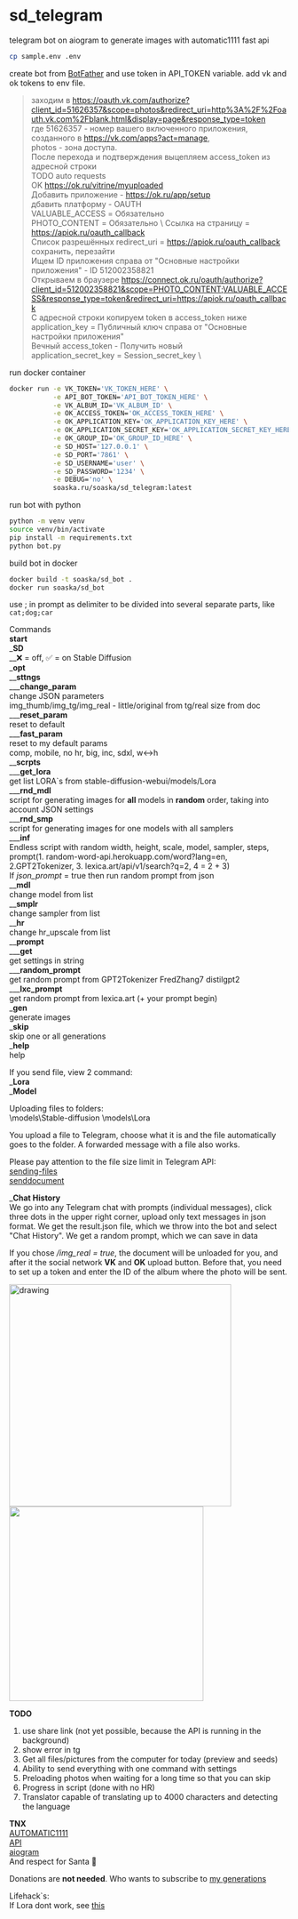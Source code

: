 # sd_telegram
telegram bot on aiogram to generate images with automatic1111 fast api

```bash
cp sample.env .env
```

create bot from [BotFather](https://t.me/BotFather) and use token in API_TOKEN variable.
add vk and ok tokens to env file.

> заходим в https://oauth.vk.com/authorize?client_id=51626357&scope=photos&redirect_uri=http%3A%2F%2Foauth.vk.com%2Fblank.html&display=page&response_type=token \
> где 51626357 - номер вашего включенного приложения, созданного в https://vk.com/apps?act=manage, \
> photos - зона доступа. \
> После перехода и подтверждения выцепляем access_token из адресной строки \
> TODO auto requests \
> OK https://ok.ru/vitrine/myuploaded \
> Добавить приложение - https://ok.ru/app/setup \
> дбавить платформу - OAUTH \
> VALUABLE_ACCESS = Обязательно \
> PHOTO_CONTENT = Обязательно \ 
> Ссылка на страницу = https://apiok.ru/oauth_callback \
> Список разрешённых redirect_uri = https://apiok.ru/oauth_callback \
> сохранить, перезайти \
> Ищем ID приложения справа от "Основные настройки приложения" - ID 512002358821 \
> Открываем в браузере https://connect.ok.ru/oauth/authorize?client_id=512002358821&scope=PHOTO_CONTENT;VALUABLE_ACCESS&response_type=token&redirect_uri=https://apiok.ru/oauth_callback \
> С адресной строки копируем token в access_token ниже \
> application_key = Публичный ключ справа от "Основные настройки приложения" \
> Вечный access_token - Получить новый \
> application_secret_key = Session_secret_key \

run docker container
```bash
docker run -e VK_TOKEN='VK_TOKEN_HERE' \
           -e API_BOT_TOKEN='API_BOT_TOKEN_HERE' \
           -e VK_ALBUM_ID='VK_ALBUM_ID' \
           -e OK_ACCESS_TOKEN='OK_ACCESS_TOKEN_HERE' \
           -e OK_APPLICATION_KEY='OK_APPLICATION_KEY_HERE' \
           -e OK_APPLICATION_SECRET_KEY='OK_APPLICATION_SECRET_KEY_HERE' \
           -e OK_GROUP_ID='OK_GROUP_ID_HERE' \
           -e SD_HOST='127.0.0.1' \
           -e SD_PORT='7861' \
           -e SD_USERNAME='user' \
           -e SD_PASSWORD='1234' \
           -e DEBUG='no' \
           soaska.ru/soaska/sd_telegram:latest
```

run bot with python
```bash
python -m venv venv
source venv/bin/activate
pip install -m requirements.txt 
python bot.py
```
build bot in docker
```bash
docker build -t soaska/sd_bot .
docker run soaska/sd_bot
```

use ; in prompt as delimiter to be divided into several separate parts, like ```cat;dog;car```

Commands  
**start**  
_**SD**  
__❌ = off, ✅ = on Stable Diffusion  
_**opt**  
__**sttngs**  
___**change_param**  
change JSON parameters  
img_thumb/img_tg/img_real - little/original from tg/real size from doc  
___**reset_param**  
reset to default  
___**fast_param**  
reset to my default params  
comp, mobile, no hr, big, inc, sdxl, w↔h  
__**scrpts**  
___**get_lora**  
get list LORA`s from stable-diffusion-webui/models/Lora  
___**rnd_mdl**  
script for generating images for **all** models in **random** order, taking into account JSON settings  
___**rnd_smp**  
script for generating images for one models with all samplers  
___**inf**  
Endless script with random width, height, scale, model, sampler, steps, prompt(1. random-word-api.herokuapp.com/word?lang=en, 2.GPT2Tokenizer, 3. lexica.art/api/v1/search?q=2, 4 = 2 + 3)  
If _json_prompt_ = true then run random prompt from json  
__**mdl**  
change model from list  
__**smplr**  
change sampler from list  
__**hr**  
change hr_upscale from list  
__**prompt**  
___**get**  
get settings in string  
___**random_prompt**  
get random prompt from GPT2Tokenizer FredZhang7 distilgpt2    
___**lxc_prompt**  
get random prompt from lexica.art (+ your prompt begin)  
_**gen**  
generate images  
_**skip**  
skip one or all generations  
_**help**  
help  

If you send file, view 2 command:  
_**Lora**  
_**Model**  

Uploading files to folders:  
\models\Stable-diffusion
\models\Lora

You upload a file to Telegram, choose what it is and the file automatically goes to the folder.
A forwarded message with a file also works.

Please pay attention to the file size limit in Telegram API:  
[sending-files](https://core.telegram.org/bots/api#sending-files)  
[senddocument](https://core.telegram.org/bots/api#senddocument)

_**Chat History**  
We go into any Telegram chat with prompts (individual messages), click three dots in the upper right corner, upload only text messages in json format. We get the result.json file, which we throw into the bot and select "Chat History". We get a random prompt, which we can save in data  

If you chose _/img_real = true_, the document will be unloaded for you, and after it the social network **VK** and **OK** upload button.
Before that, you need to set up a token and enter the ID of the album where the photo will be sent.  

<img src="https://raw.githubusercontent.com/partyfind/sd_bot/master/trash/photo_2023-06-22_15-29-24.jpg" alt="drawing" width="400"/>
<img src="https://raw.githubusercontent.com/partyfind/sd_bot/master/trash/photo_2023-06-22_15-29-27.jpg" width="350"/>

**TODO**  
1. use share link (not yet possible, because the API is running in the background)  
2. show error in tg  
3. Get all files/pictures from the computer for today (preview and seeds)
4. Ability to send everything with one command with settings
5. Preloading photos when waiting for a long time so that you can skip
6. Progress in script (done with no HR)
7. Translator capable of translating up to 4000 characters and detecting the language  

**TNX**  
[AUTOMATIC1111](https://github.com/AUTOMATIC1111/stable-diffusion-webui)  
[API](https://github.com/mix1009/sdwebuiapi)  
[aiogram](https://docs.aiogram.dev/en/latest/)  
And respect for Santa 🎅

Donations are **not needed**. Who wants to subscribe to [my generations](https://t.me/mishgenai)

Lifehack`s:  
If Lora dont work, see [this](https://github.com/AUTOMATIC1111/stable-diffusion-webui/issues/7984?ref=blog.hinablue.me#issuecomment-1514312942) 
  